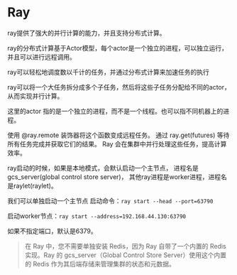 # Ray

ray提供了强大的并行计算的能力，并且支持分布式计算。

ray的分布式计算基于Actor模型，每个actor是一个独立的进程，可以独立运行，并且可以进行远程调用。

ray可以轻松地调度数以千计的任务，并通过分布式计算来加速任务的执行

ray可以将一个大任务拆分成多个子任务，然后将这些子任务分配给不同的actor，从而实现并行计算。

这里的actor 指的是一个独立的进程，而不是一个线程。也可以指不同机器上的进程。



使用 @ray.remote 装饰器将这个函数变成远程任务。
通过 ray.get(futures) 等待所有任务完成并获取它们的结果。
Ray 会在集群中并行处理这些任务，提高计算效率。


ray启动的时候，如果是本地模式，会默认启动一个主节点，
进程名是gcs_server(global control store server)，
其他ray进程是worker进程，进程名是raylet(raylet)。

我们可以单独启动一个主节点
启动命令：`ray start --head --port=63790`

启动worker节点：`ray start --address=192.168.44.130:63790`

如果不指定端口，默认是6379。
> 在 Ray 中，您不需要单独安装 Redis，因为 Ray 自带了一个内置的 Redis 实现。Ray 的 gcs_server（Global Control Store Server）使用这个内置的 Redis 作为其后端存储来管理集群的状态和元数据。





